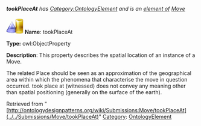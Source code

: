 ___tookPlaceAt__ has [Category:OntologyElement](../../Category/OntologyElement "Category:OntologyElement") and is an [element of](../../Property/ElementOf "Property:ElementOf") [Move](../../Submissions/Move "Submissions:Move")_


  




[![ObjectProperty](../../images/thumb/c/c3/ObjectProperty.gif/45px-ObjectProperty.gif)](../../Image/ObjectProperty.gif "ObjectProperty")
__Name__: tookPlaceAt 


__Type:__ owl:ObjectProperty 


__Description__: This property describes the spatial location of an instance of a Move. 


  



The related Place should be seen as an approximation of the geographical area within which the phenomena that characterise the move in question occurred. took place at (witnessed) does not convey any meaning other than spatial positioning (generally on the surface of the earth). 





Retrieved from "[http://ontologydesignpatterns.org/wiki/Submissions:Move/tookPlaceAt](../../Submissions/Move/tookPlaceAt)"
 [Category](http://ontologydesignpatterns.org/wiki/Special:Categories "Special:Categories"): [OntologyElement](../../Category/OntologyElement "Category:OntologyElement")
